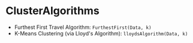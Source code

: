# ClusterAlgorithms
- Furthest First Travel Algorithm: `FurthestFirst(Data, k)`
- K-Means Clustering (via Lloyd's Algorithm): `lloydsAlgorithm(Data, k)`
